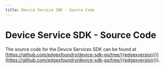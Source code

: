 ```yaml
---
title: Device Service SDK - Source Code
---
```


# Device Service SDK - Source Code

The source code for the Device Services SDK can be found at [https://github.com/edgexfoundry/device-sdk-go/tree/{{edgexversion}}](https://github.com/edgexfoundry/device-sdk-go/tree/{{edgexversion}}).
